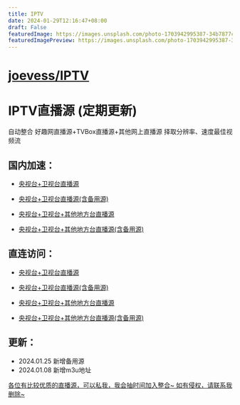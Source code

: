 ```yaml
---
title: IPTV
date: 2024-01-29T12:16:47+08:00
draft: False
featuredImage: https://images.unsplash.com/photo-1703942995387-34b7877ca277?ixid=M3w0NjAwMjJ8MHwxfHJhbmRvbXx8fHx8fHx8fDE3MDY1MDE3MDN8&ixlib=rb-4.0.3
featuredImagePreview: https://images.unsplash.com/photo-1703942995387-34b7877ca277?ixid=M3w0NjAwMjJ8MHwxfHJhbmRvbXx8fHx8fHx8fDE3MDY1MDE3MDN8&ixlib=rb-4.0.3
---
```


# [joevess/IPTV](https://github.com/joevess/IPTV)

#  IPTV直播源 (定期更新)
自动整合 好趣网直播源+TVBox直播源+其他网上直播源 择取分辨率、速度最佳视频流


## 国内加速：

- [央视台+卫视台直播源](https://mirror.ghproxy.com/https://raw.githubusercontent.com/joevess/IPTV/main/home.m3u8)

- [央视台+卫视台直播源(含备用源)](https://mirror.ghproxy.com/https://raw.githubusercontent.com/joevess/IPTV/main/sources/home_sources.m3u8)

- [央视台+卫视台+其他地方台直播源](https://mirror.ghproxy.com/https://raw.githubusercontent.com/joevess/IPTV/main/iptv.m3u8)

- [央视台+卫视台+其他地方台直播源(含备用源)](https://mirror.ghproxy.com/https://raw.githubusercontent.com/joevess/IPTV/main/sources/iptv_sources.m3u8)


## 直连访问：

- [央视台+卫视台直播源](https://raw.githubusercontent.com/joevess/IPTV/main/home.m3u8)

- [央视台+卫视台直播源(含备用源)](https://raw.githubusercontent.com/joevess/IPTV/main/sources/home_sources.m3u8)

- [央视台+卫视台+其他地方台直播源](https://raw.githubusercontent.com/joevess/IPTV/main/iptv.m3u8)

- [央视台+卫视台+其他地方台直播源(含备用源)](https://raw.githubusercontent.com/joevess/IPTV/main/sources/iptv_sources.m3u8)


## 更新：
- 2024.01.25 新增备用源
- 2024.01.08 新增m3u地址


<u>各位有比较优质的直播源，可以私我，我会抽时间加入整合~
如有侵权，请联系我删除~<u>
